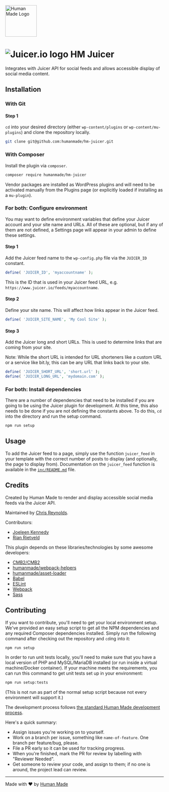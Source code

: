 <img src="https://humanmade.com/content/themes/humanmade/lib/hm-pattern-library/assets/images/logos/logo-red.svg" width="100" alt="Human Made Logo" />

# <img src="https://avatars3.githubusercontent.com/u/4896003?s=20" alt="Juicer.io logo"> HM Juicer

Integrates with Juicer API for social feeds and allows accessible display of social media content.

## Installation

### With Git

#### Step 1
`cd` into your desired directory (either `wp-content/plugins` or `wp-content/mu-plugins`) and clone the repository locally.

```bash
git clone git@github.com:humanmade/hm-juicer.git
```

### With Composer
Install the plugin via `composer`.

```bash
composer require humanmade/hm-juicer
```

Vendor packages are installed as WordPress plugins and will need to be activated manually from the Plugins page (or explicitly loaded if installing as a `mu-plugin`).

### For both: Configure environment
You may want to define environment variables that define your Juicer account and your site name and URLs. All of these are optional, but if any of them are not defined, a Settings page will appear in your admin to define these settings.

#### Step 1
Add the Juicer feed name to the `wp-config.php` file via the `JUICER_ID` constant.

```php
define( 'JUICER_ID', 'myaccountname' );
```

This is the ID that is used in your Juicer feed URL, e.g. `https://www.juicer.io/feeds/myaccountname`.

#### Step 2
Define your site name. This will affect how links appear in the Juicer feed.

```php
define( 'JUICER_SITE_NAME', 'My Cool Site' );
```

#### Step 3
Add the Juicer long and short URLs. This is used to determine links that are coming from your site. 

Note: While the short URL is intended for URL shorteners like a custom URL or a service like bit.ly, this can be any URL that links back to your site.

```php
define( 'JUICER_SHORT_URL', 'short.url' );
define( 'JUICER_LONG_URL', 'mydomain.com' );
```

### For both: Install dependencies
There are a number of dependencies that need to be installed if you are going to be using the Juicer plugin for development. At this time, this also needs to be done if you are not defining the constants above. To do this, `cd` into the directory and run the setup command.

```bash
npm run setup
```

## Usage
To add the Juicer feed to a page, simply use the function `juicer_feed` in your template with the correct number of posts to display (and optionally, the page to display from). Documentation on the `juicer_feed` function is available in the [`inc/README.md`](inc/README.md) file.

## Credits

Created by Human Made to render and display accessible social media feeds via the Juicer API.

Maintained by [Chris Reynolds](https://github.com/jazzsequence).

Contributors:  
* [Joeleen Kennedy](https://github.com/joeleenk)  
* [Rian Rietveld](https://github.com/rianrietveld)

This plugin depends on these libraries/technologies by some awesome developers:

* [CMB2/CMB2](https://github.com/CMB2/CMB2)
* [humanmade/webpack-helpers](https://github.com/humanmade/webpack-helpers)
* [humanmade/asset-loader](https://github.com/humanmade/asset-loader)
* [Babel](https://babeljs.io/)
* [ESLint](https://eslint.org/)
* [Webpack](https://webpack.js.org/)
* [Sass](https://sass-lang.com/)

## Contributing

If you want to contribute, you'll need to get your local environment setup. We've provided an easy setup script to get all the NPM dependencies and any required Composer dependencies installed. Simply run the following command after checking out the repository and `cd`ing into it:

```bash
npm run setup
```

In order to run unit tests locally, you'll need to make sure that you have a local version of PHP and MySQL/MariaDB installed (or run inside a virtual machine/Docker container). If your machine meets the requirements, you can run this command to get unit tests set up in your environment:

```bash
npm run setup:tests
```

(This is not run as part of the normal setup script because not every environment will support it.)


The development process follows [the standard Human Made development process](http://engineering.hmn.md/how-we-work/process/development/).

Here's a quick summary:

* Assign issues you're working on to yourself.
* Work on a branch per issue, something like `name-of-feature`. One branch per feature/bug, please.
* File a PR early so it can be used for tracking progress.
* When you're finished, mark the PR for review by labelling with "Reviewer Needed".
* Get someone to review your code, and assign to them; if no one is around, the project lead can review.

---------------------

Made with ❤️ by [Human Made](https://humanmade.com)
